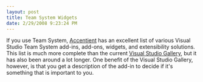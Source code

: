 ```yaml
---
layout: post
title: Team System Widgets
date: 2/29/2008 9:23:24 PM
---
```


If you use Team System, [Accentient](http://widgets.accentient.com/default.aspx) has an excellent list of various Visual Studio Team System add-ins, add-ons, widgets, and extensibility solutions. This list is much more complete than the current [Visual Studio Gallery](http://geekswithblogs.net/sdorman/archive/2008/02/06/visual-studio-gallery.aspx "Visual Studio Gallery"), but it has also been around a lot longer. One benefit of the Visual Studio Gallery, however, is that you get a description of the add-in to decide if it's something that is important to you.
